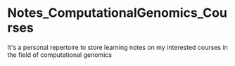 # Notes_ComputationalGenomics_Courses
It's a personal repertoire to store learning notes on my interested courses in the field of computational genomics
